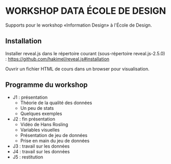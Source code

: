 WORKSHOP DATA ÉCOLE DE DESIGN
=============================

Supports pour le workshop «Information Design» à l'École de Design.

Installation
------------

Installer reveal.js dans le répertoire courant (sous-répertoire reveal.js-2.5.0) :
   https://github.com/hakimel/reveal.js#installation

Ouvrir un fichier HTML de cours dans un browser pour visualisation.

Programme du workshop
---------------------

 - J1 : présentation
   - Théorie de la qualité des données
   - Un peu de stats
   - Quelques exemples
 - J2 : fin présentation
   - Vidéo de Hans Rosling
   - Variables visuelles
   - Présentation de jeu de données
   - Prise en main du jeu de données
 - J3 : travail sur les données
 - J4 : travail sur les données
 - J5 : restitution


